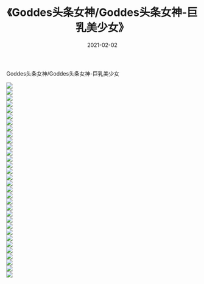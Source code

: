 ﻿---
layout: post
title:  《Goddes头条女神/Goddes头条女神-巨乳美少女》
date:   2021-02-02
img: http://pic.660000.xyz/1:/网络美图/2021/Goddes头条女神/Goddes头条女神-巨乳美少女/000.jpg
categories: [美女, 清纯, 唯美]
---

Goddes头条女神/Goddes头条女神-巨乳美少女

 ![](http://pic.660000.xyz/1:/网络美图/2021/Goddes头条女神/Goddes头条女神-巨乳美少女/001.jpg) <br>![](http://pic.660000.xyz/1:/网络美图/2021/Goddes头条女神/Goddes头条女神-巨乳美少女/002.jpg) <br>![](http://pic.660000.xyz/1:/网络美图/2021/Goddes头条女神/Goddes头条女神-巨乳美少女/003.jpg) <br>![](http://pic.660000.xyz/1:/网络美图/2021/Goddes头条女神/Goddes头条女神-巨乳美少女/004.jpg) <br>![](http://pic.660000.xyz/1:/网络美图/2021/Goddes头条女神/Goddes头条女神-巨乳美少女/005.jpg) <br>![](http://pic.660000.xyz/1:/网络美图/2021/Goddes头条女神/Goddes头条女神-巨乳美少女/006.jpg) <br>![](http://pic.660000.xyz/1:/网络美图/2021/Goddes头条女神/Goddes头条女神-巨乳美少女/007.jpg) <br>![](http://pic.660000.xyz/1:/网络美图/2021/Goddes头条女神/Goddes头条女神-巨乳美少女/008.jpg) <br>![](http://pic.660000.xyz/1:/网络美图/2021/Goddes头条女神/Goddes头条女神-巨乳美少女/009.jpg) <br>![](http://pic.660000.xyz/1:/网络美图/2021/Goddes头条女神/Goddes头条女神-巨乳美少女/010.jpg) <br>![](http://pic.660000.xyz/1:/网络美图/2021/Goddes头条女神/Goddes头条女神-巨乳美少女/011.jpg) <br>![](http://pic.660000.xyz/1:/网络美图/2021/Goddes头条女神/Goddes头条女神-巨乳美少女/012.jpg) <br>![](http://pic.660000.xyz/1:/网络美图/2021/Goddes头条女神/Goddes头条女神-巨乳美少女/013.jpg) <br>![](http://pic.660000.xyz/1:/网络美图/2021/Goddes头条女神/Goddes头条女神-巨乳美少女/014.jpg) <br>![](http://pic.660000.xyz/1:/网络美图/2021/Goddes头条女神/Goddes头条女神-巨乳美少女/015.jpg) <br>![](http://pic.660000.xyz/1:/网络美图/2021/Goddes头条女神/Goddes头条女神-巨乳美少女/016.jpg) <br>![](http://pic.660000.xyz/1:/网络美图/2021/Goddes头条女神/Goddes头条女神-巨乳美少女/017.jpg) <br>![](http://pic.660000.xyz/1:/网络美图/2021/Goddes头条女神/Goddes头条女神-巨乳美少女/018.jpg) <br>![](http://pic.660000.xyz/1:/网络美图/2021/Goddes头条女神/Goddes头条女神-巨乳美少女/019.jpg) <br>![](http://pic.660000.xyz/1:/网络美图/2021/Goddes头条女神/Goddes头条女神-巨乳美少女/020.jpg) <br>![](http://pic.660000.xyz/1:/网络美图/2021/Goddes头条女神/Goddes头条女神-巨乳美少女/021.jpg) <br>![](http://pic.660000.xyz/1:/网络美图/2021/Goddes头条女神/Goddes头条女神-巨乳美少女/022.jpg) <br>![](http://pic.660000.xyz/1:/网络美图/2021/Goddes头条女神/Goddes头条女神-巨乳美少女/023.jpg) <br>![](http://pic.660000.xyz/1:/网络美图/2021/Goddes头条女神/Goddes头条女神-巨乳美少女/024.jpg) <br>![](http://pic.660000.xyz/1:/网络美图/2021/Goddes头条女神/Goddes头条女神-巨乳美少女/025.jpg) <br>![](http://pic.660000.xyz/1:/网络美图/2021/Goddes头条女神/Goddes头条女神-巨乳美少女/026.jpg) <br>![](http://pic.660000.xyz/1:/网络美图/2021/Goddes头条女神/Goddes头条女神-巨乳美少女/027.jpg) <br>![](http://pic.660000.xyz/1:/网络美图/2021/Goddes头条女神/Goddes头条女神-巨乳美少女/028.jpg) <br>![](http://pic.660000.xyz/1:/网络美图/2021/Goddes头条女神/Goddes头条女神-巨乳美少女/029.jpg) <br>![](http://pic.660000.xyz/1:/网络美图/2021/Goddes头条女神/Goddes头条女神-巨乳美少女/030.jpg) <br>![](http://pic.660000.xyz/1:/网络美图/2021/Goddes头条女神/Goddes头条女神-巨乳美少女/031.jpg) <br>![](http://pic.660000.xyz/1:/网络美图/2021/Goddes头条女神/Goddes头条女神-巨乳美少女/032.jpg) <br>